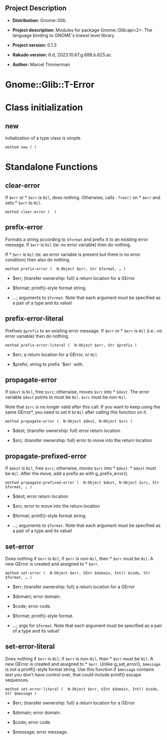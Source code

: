 Project Description
-------------------

  * **Distribution:** Gnome::Glib

  * **Project description:** Modules for package Gnome::Glib:api<2>. The language binding to GNOME's lowest level library

  * **Project version:** 0.1.3

  * **Rakudo version:** 6.d, 2023.10.67.g.688.b.625.ac

  * **Author:** Marcel Timmerman

Gnome::Glib::T-Error
====================

Class initialization
====================

new
---

Initialization of a type class is simple.

    method new ( )

Standalone Functions
====================

clear-error
-----------

If `$err` or * `$err` is `Nil`, does nothing. Otherwise, calls `.free()` on * `$err` and sets * `$err` to `Nil`.

    method clear-error (  )

prefix-error
------------

Formats a string according to `$format` and prefix it to an existing error message. If `$err` is `Nil` (ie: no error variable) then do nothing.

If * `$err` is `Nil` (ie: an error variable is present but there is no error condition) then also do nothing.

    method prefix-error (  N-Object $err, Str $format, … )

  * $err; (transfer ownership: full) a return location for a GError

  * $format; printf()-style format string.

  * …; arguments to `$format`. Note that each argument must be specified as a pair of a type and its value!

prefix-error-literal
--------------------

Prefixes `$prefix` to an existing error message. If `$err` or * `$err` is `Nil` (i.e.: no error variable) then do nothing.

    method prefix-error-literal (  N-Object $err, Str $prefix )

  * $err; a return location for a GError, or `Nil`

  * $prefix; string to prefix `$err` with.

propagate-error
---------------

If `$dest` is `Nil`, free `$src`; otherwise, moves `$src` into * `$dest`. The error variable `$dest` points to must be `Nil`. `$src` must be non-`Nil`.

Note that `$src` is no longer valid after this call. If you want to keep using the same GError*, you need to set it to `Nil` after calling this function on it.

    method propagate-error (  N-Object $dest, N-Object $src )

  * $dest; (transfer ownership: full) error return location

  * $src; (transfer ownership: full) error to move into the return location

propagate-prefixed-error
------------------------

If `$dest` is `Nil`, free `$src`; otherwise, moves `$src` into * `$dest`. * `$dest` must be `Nil`. After the move, add a prefix as with g_prefix_error().

    method propagate-prefixed-error (  N-Object $dest, N-Object $src, Str $format, … )

  * $dest; error return location

  * $src; error to move into the return location

  * $format; printf()-style format string.

  * …; arguments to `$format`. Note that each argument must be specified as a pair of a type and its value!

set-error
---------

Does nothing if `$err` is `Nil`; if `$err` is non-`Nil`, then * `$err` must be `Nil`. A new GError is created and assigned to * `$err`.

    method set-error (  N-Object $err, UInt $domain, Int() $code, Str $format, … )

  * $err; (transfer ownership: full) a return location for a GError

  * $domain; error domain.

  * $code; error code.

  * $format; printf()-style format.

  * …; args for `$format`. Note that each argument must be specified as a pair of a type and its value!

set-error-literal
-----------------

Does nothing if `$err` is `Nil`; if `$err` is non-`Nil`, then * `$err` must be `Nil`. A new GError is created and assigned to * `$err`. Unlike g_set_error(), `$message` is not a printf()-style format string. Use this function if `$message` contains text you don't have control over, that could include printf() escape sequences.

    method set-error-literal (  N-Object $err, UInt $domain, Int() $code, Str $message )

  * $err; (transfer ownership: full) a return location for a GError

  * $domain; error domain.

  * $code; error code.

  * $message; error message.
